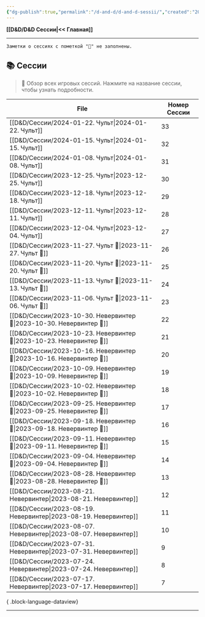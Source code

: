 ```yaml
---
{"dg-publish":true,"permalink":"/d-and-d/d-and-d-sessii/","created":"2023-12-27T14:23:39.118+04:00","updated":"2023-12-27T19:29:36.968+04:00"}
---
```


**[[D&D/D&D Сессии\|<< Главная]]** 

---
	Заметки о сессиях с пометкой "🛑" не заполнены. 
## 📚 Сессии 

> 🧭 Обзор всех игровых сессий. Нажмите на название сессии, чтобы узнать подробности.

| File                                                                     | Номер Сессии |
| ------------------------------------------------------------------------ | ------------ |
| [[D&D/Сессии/2024-01-22. Чульт\|2024-01-22. Чульт]]                   | 33           |
| [[D&D/Сессии/2024-01-15. Чульт\|2024-01-15. Чульт]]                   | 32           |
| [[D&D/Сессии/2024-01-08. Чульт\|2024-01-08. Чульт]]                   | 31           |
| [[D&D/Сессии/2023-12-25. Чульт\|2023-12-25. Чульт]]                   | 30           |
| [[D&D/Сессии/2023-12-18. Чульт\|2023-12-18. Чульт]]                   | 29           |
| [[D&D/Сессии/2023-12-11. Чульт\|2023-12-11. Чульт]]                   | 28           |
| [[D&D/Сессии/2023-12-04. Чульт\|2023-12-04. Чульт]]                   | 27           |
| [[D&D/Сессии/2023-11-27. Чульт 🛑\|2023-11-27. Чульт 🛑]]             | 26           |
| [[D&D/Сессии/2023-11-20. Чульт 🛑\|2023-11-20. Чульт 🛑]]             | 25           |
| [[D&D/Сессии/2023-11-13. Чульт 🛑\|2023-11-13. Чульт 🛑]]             | 24           |
| [[D&D/Сессии/2023-11-06. Чульт 🛑\|2023-11-06. Чульт 🛑]]             | 23           |
| [[D&D/Сессии/2023-10-30. Невервинтер 🛑\|2023-10-30. Невервинтер 🛑]] | 22           |
| [[D&D/Сессии/2023-10-23. Невервинтер 🛑\|2023-10-23. Невервинтер 🛑]] | 21           |
| [[D&D/Сессии/2023-10-16. Невервинтер 🛑\|2023-10-16. Невервинтер 🛑]] | 20           |
| [[D&D/Сессии/2023-10-09. Невервинтер 🛑\|2023-10-09. Невервинтер 🛑]] | 19           |
| [[D&D/Сессии/2023-10-02. Невервинтер 🛑\|2023-10-02. Невервинтер 🛑]] | 18           |
| [[D&D/Сессии/2023-09-25. Невервинтер 🛑\|2023-09-25. Невервинтер 🛑]] | 17           |
| [[D&D/Сессии/2023-09-18. Невервинтер 🛑\|2023-09-18. Невервинтер 🛑]] | 16           |
| [[D&D/Сессии/2023-09-11. Невервинтер 🛑\|2023-09-11. Невервинтер 🛑]] | 15           |
| [[D&D/Сессии/2023-09-04. Невервинтер 🛑\|2023-09-04. Невервинтер 🛑]] | 14           |
| [[D&D/Сессии/2023-08-28. Невервинтер 🛑\|2023-08-28. Невервинтер 🛑]] | 13           |
| [[D&D/Сессии/2023-08-21. Невервинтер\|2023-08-21. Невервинтер]]       | 12           |
| [[D&D/Сессии/2023-08-19. Невервинтер\|2023-08-19. Невервинтер]]       | 11           |
| [[D&D/Сессии/2023-08-07. Невервинтер\|2023-08-07. Невервинтер]]       | 10           |
| [[D&D/Сессии/2023-07-31. Невервинтер\|2023-07-31. Невервинтер]]       | 9            |
| [[D&D/Сессии/2023-07-24. Невервинтер\|2023-07-24. Невервинтер]]       | 8            |
| [[D&D/Сессии/2023-07-17. Невервинтер\|2023-07-17. Невервинтер]]       | 7            |

{ .block-language-dataview}

---